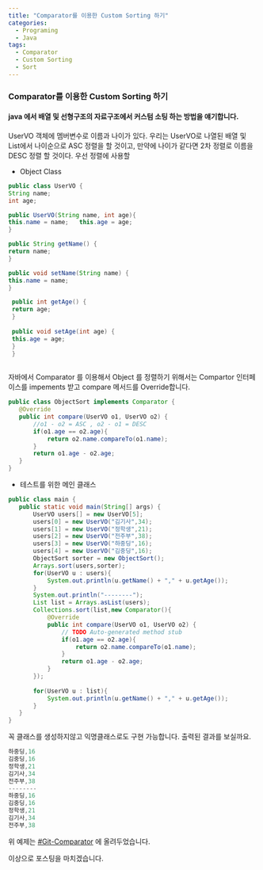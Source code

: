 ```yaml
---
title: "Comparator를 이용한 Custom Sorting 하기"
categories:
  - Programing
  - Java
tags:
  - Comparator
  - Custom Sorting
  - Sort
---
```



### Comparator를 이용한 Custom Sorting 하기

#### java 에서 배열 및 선형구조의 자료구조에서 커스텀 소팅 하는 방법을 얘기합니다.

UserVO 객체에 멤버변수로 이름과 나이가 있다.
우리는 UserVO로 나열된 배열 및 List에서 나이순으로 ASC 정렬을 할 것이고,  만약에 나이가 같다면 2차 정렬로 이름을 DESC 정렬 할 것이다.
우선 정렬에 사용할 

 - Object Class 

```java 
public class UserVO {  
String name; 
int age;  

public UserVO(String name, int age){ 	
this.name = name; 	this.age = age; 
} 

public String getName() { 	
return name; 
} 

public void setName(String name) { 	
this.name = name; 
}

 public int getAge() { 	
 return age; 
 } 
 
 public void setAge(int age) { 	
 this.age = age; 
 } 
 }
 
```

 자바에서 Comparator 를 이용해서 Object 를 정렬하기 위해서는 Compartor 인터페이스를 impements 받고 compare 메서드를 Override합니다.

 ```java 
 public class ObjectSort implements Comparator { 	
	@Override 
	public int compare(UserVO o1, UserVO o2) { 	
		//o1 - o2 = ASC , o2 - o1 = DESC 	
		if(o1.age == o2.age){ 		
			return o2.name.compareTo(o1.name); 	
		} 	
		return o1.age - o2.age; 
	} 
}
 ```

 - 테스트를 위한 메인 클래스

 ```java 
 public class main { 	
	public static void main(String[] args) { 	     
		UserVO users[] = new UserVO[5];    
		users[0] = new UserVO("김기사",34);     
		users[1] = new UserVO("정학생",21);     
		users[2] = new UserVO("전주부",38);     
		users[3] = new UserVO("하중딩",16);     
		users[4] = new UserVO("김중딩",16);          
		ObjectSort sorter = new ObjectSort(); 	
		Arrays.sort(users,sorter); 	 	
		for(UserVO u : users){ 		
			System.out.println(u.getName() + "," + u.getAge()); 	
		}  
		System.out.println("--------"); 	 	 	
		List list = Arrays.asList(users);             
		Collections.sort(list,new Comparator(){ 		
			@Override 		
			public int compare(UserVO o1, UserVO o2) { 			
				// TODO Auto-generated method stub 			
				if(o1.age == o2.age){ 				
					return o2.name.compareTo(o1.name); 			
				} 			
				return o1.age - o2.age; 		
			}     
		});          
		
		for(UserVO u : list){     	
			System.out.println(u.getName() + "," + u.getAge());     
		} 
	} 
}
 ```



꼭 클래스를 생성하지않고 익명클래스로도 구현 가능합니다.
출력된 결과를 보실까요.

```java 
하중딩,16 
김중딩,16 
정학생,21 
김기사,34 
전주부,38 
--------
하중딩,16 
김중딩,16 
정학생,21 
김기사,34 
전주부,38 
```



위 예제는 [#Git-Comparator](https://github.com/antkdi/hyungeun/tree/master/ComparatorTest/src/myapp) 에 올려두었습니다. 

이상으로 포스팅을 마치겠습니다.